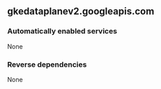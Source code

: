 ## gkedataplanev2.googleapis.com

### Automatically enabled services

None

### Reverse dependencies

None
